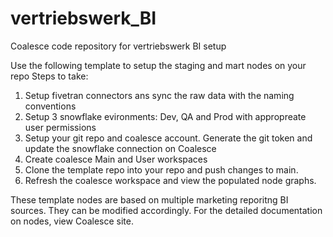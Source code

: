 # vertriebswerk_BI
Coalesce code repository for vertriebswerk BI setup

Use the following template to setup the staging and mart nodes on your repo
Steps to take:

1. Setup fivetran connectors ans sync the raw data with the naming conventions
2. Setup 3 snowflake evironments: Dev, QA and Prod with appropreate user permissions
3. Setup your git repo and coalesce account. Generate the git token and update the snowflake connection on Coalesce
4. Create coalesce Main and User workspaces
5. Clone the template repo into your repo and push changes to main.
6. Refresh the coalesce workspace and view the populated node graphs.

These template nodes are based on multiple marketing reporitng BI sources. They can be modified accordingly.
For the detailed documentation on nodes, view Coalesce site.

